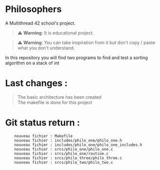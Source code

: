 # Philosophers
A Multithread 42 school's project. 

> :warning: **Warning**: It is educational project.

> :warning: **Warning**: You can take inspiration from it but don't copy / paste what you don't understand.

In this repository you will find two programs to find and test a sorting algorithm on a stack of int

# Last changes :
> The basic architecture has been created  
> The makefile is done for this project  

# Git status return :

        nouveau fichier : Makefile
        nouveau fichier : includes/philo_one/philo_one.h
        nouveau fichier : includes/philo_one/philo_one_includes.h
        nouveau fichier : srcs/philo_one/philo_one.c
        nouveau fichier : srcs/philo_one/routine.c
        nouveau fichier : srcs/philo_three/philo_three.c
        nouveau fichier : srcs/philo_two/philo_two.c
